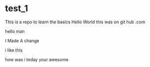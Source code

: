 # test_1
This is a repo to learn the basics
Hello World
this was on git hub .com


hello man

I Made A change


i like this 


how was i today
 your awesome 